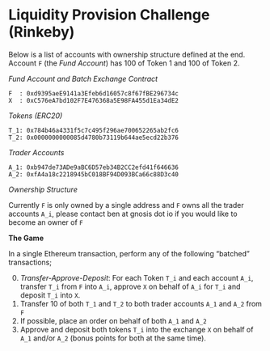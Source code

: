 # Liquidity Provision Challenge (Rinkeby)

Below is a list of accounts with ownership structure defined at the end. Account `F` (the *Fund Account*) has 100 of Token 1 and 100 of Token 2.

_Fund Account and Batch Exchange Contract_

```
F  : 0xd9395aeE9141a3Efeb6d16057c8f67fBE296734c
X  : 0xC576eA7bd102F7E476368a5E98FA455d1Ea34dE2
```

_Tokens (ERC20)_

```
T_1: 0x784b46a4331f5c7c495f296ae700652265ab2fc6
T_2: 0x0000000000085d4780b73119b644ae5ecd22b376
```

_Trader Accounts_

```
A_1: 0xb947de73ADe9aBC6D57eb34B2CC2efd41f646636
A_2: 0xfA4a18c2218945bC018BF94D093BCa66c88D3c40
```

_Ownership Structure_

Currently `F` is only owned by a single address and `F` owns all the trader accounts `A_i`, please contact ben at gnosis dot io if you would like to become an owner of `F`


**The Game**

In a single Ethereum transaction, perform any of the following “batched” transactions;

0. _Transfer-Approve-Deposit_: For each Token `T_i` and each account `A_i`, transfer `T_i` from `F` into `A_i`, approve `X` on behalf of `A_i` for `T_i` and deposit `T_i` into `X`.
1. Transfer 10 of both `T_1` and `T_2` to both trader accounts `A_1` and `A_2` from `F`
2. If possible, place an order on behalf of both `A_1` and `A_2`
3. Approve and deposit both tokens `T_i` into the exchange `X` on behalf of `A_1` and/or `A_2` (bonus points for both at the same time).